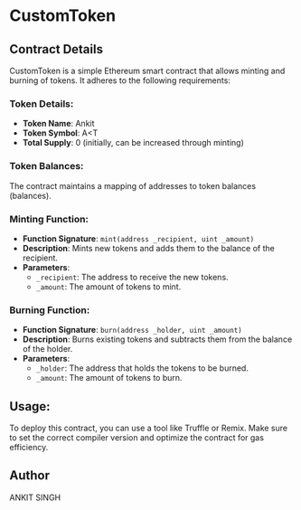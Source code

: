 # CustomToken

## Contract Details
CustomToken is a simple Ethereum smart contract that allows minting and burning of tokens. It adheres to the following requirements:

### Token Details:
* **Token Name**: Ankit
* **Token Symbol**: A<T
* **Total Supply**: 0 (initially, can be increased through minting)


### Token Balances:
The contract maintains a mapping of addresses to token balances (balances).

### Minting Function:
* **Function Signature**: `mint(address _recipient, uint _amount)`
* **Description**: Mints new tokens and adds them to the balance of the recipient.
* **Parameters**:
	+ `_recipient`: The address to receive the new tokens.
	+ `_amount`: The amount of tokens to mint.

### Burning Function:
* **Function Signature**: `burn(address _holder, uint _amount)`
* **Description**: Burns existing tokens and subtracts them from the balance of the holder.
* **Parameters**:
	+ `_holder`: The address that holds the tokens to be burned.
	+ `_amount`: The amount of tokens to burn.

## Usage:
To deploy this contract, you can use a tool like Truffle or Remix. Make sure to set the correct compiler version and optimize the contract for gas efficiency.


## Author
ANKIT SINGH
